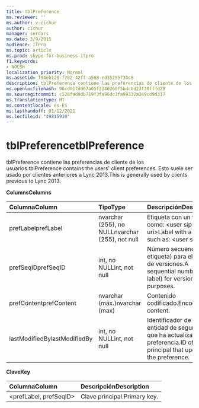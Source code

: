 ```yaml
---
title: tblPreference
ms.reviewer: ''
ms.author: v-cichur
author: cichur
manager: serdars
ms.date: 3/9/2015
audience: ITPro
ms.topic: article
ms.prod: skype-for-business-itpro
f1.keywords:
- NOCSH
localization_priority: Normal
ms.assetid: f94eb128-f782-42ff-a568-ed3529573bc8
description: tblPreference contiene las preferencias de cliente de los usuarios. Esto suele ser usado por clientes anteriores a Lync 2013.
ms.openlocfilehash: 96cd017dd67a05f3240269f5bdcbd23f30fffd28
ms.sourcegitcommit: c528fad9db719f3fa96dc3fa99332a349cd9d317
ms.translationtype: MT
ms.contentlocale: es-ES
ms.lasthandoff: 01/12/2021
ms.locfileid: "49815910"
---
```

# <a name="tblpreference"></a><span data-ttu-id="db542-104">tblPreference</span><span class="sxs-lookup"><span data-stu-id="db542-104">tblPreference</span></span>

<span data-ttu-id="db542-105">tblPreference contiene las preferencias de cliente de los usuarios.</span><span class="sxs-lookup"><span data-stu-id="db542-105">tblPreference contains the users' client preferences.</span></span> <span data-ttu-id="db542-106">Esto suele ser usado por clientes anteriores a Lync 2013.</span><span class="sxs-lookup"><span data-stu-id="db542-106">This is generally used by clients previous to Lync 2013.</span></span>

<span data-ttu-id="db542-107">**Columns**</span><span class="sxs-lookup"><span data-stu-id="db542-107">**Columns**</span></span>


| <span data-ttu-id="db542-108">**Columna**</span><span class="sxs-lookup"><span data-stu-id="db542-108">**Column**</span></span>            | <span data-ttu-id="db542-109">**Tipo**</span><span class="sxs-lookup"><span data-stu-id="db542-109">**Type**</span></span>                        | <span data-ttu-id="db542-110">**Descripción**</span><span class="sxs-lookup"><span data-stu-id="db542-110">**Description**</span></span>                                                 |
|:----------------------|:--------------------------------|:----------------------------------------------------------------|
| <span data-ttu-id="db542-111">prefLabel</span><span class="sxs-lookup"><span data-stu-id="db542-111">prefLabel</span></span>  <br/>      | <span data-ttu-id="db542-112">nvarchar (255), no NULL</span><span class="sxs-lookup"><span data-stu-id="db542-112">nvarchar (255), not null</span></span>  <br/> | <span data-ttu-id="db542-113">Etiqueta con un formato como: \<user sip uri\></span><span class="sxs-lookup"><span data-stu-id="db542-113">Label with a format such as: \<user sip uri\></span></span>                   |
| <span data-ttu-id="db542-114">prefSeqID</span><span class="sxs-lookup"><span data-stu-id="db542-114">prefSeqID</span></span>  <br/>      | <span data-ttu-id="db542-115">int, no NULL</span><span class="sxs-lookup"><span data-stu-id="db542-115">int, not null</span></span>  <br/>            | <span data-ttu-id="db542-116">Número secuencial (por etiqueta) para el control de versiones.</span><span class="sxs-lookup"><span data-stu-id="db542-116">A sequential number (per label) for versioning purposes.</span></span>  <br/> |
| <span data-ttu-id="db542-117">prefContent</span><span class="sxs-lookup"><span data-stu-id="db542-117">prefContent</span></span>  <br/>    | <span data-ttu-id="db542-118">nvarchar (máx.)</span><span class="sxs-lookup"><span data-stu-id="db542-118">nvarchar (max)</span></span>  <br/>           | <span data-ttu-id="db542-119">Contenido codificado.</span><span class="sxs-lookup"><span data-stu-id="db542-119">Encoded content.</span></span>  <br/>                                         |
| <span data-ttu-id="db542-120">lastModifiedBy</span><span class="sxs-lookup"><span data-stu-id="db542-120">lastModifiedBy</span></span>  <br/> | <span data-ttu-id="db542-121">int, no NULL</span><span class="sxs-lookup"><span data-stu-id="db542-121">int, not null</span></span>  <br/>            | <span data-ttu-id="db542-122">Identificador de la entidad de seguridad que ha actualizado la preferencia.</span><span class="sxs-lookup"><span data-stu-id="db542-122">ID of the principal that updated the preference.</span></span>  <br/>         |

<span data-ttu-id="db542-123">**Clave**</span><span class="sxs-lookup"><span data-stu-id="db542-123">**Key**</span></span>

|<span data-ttu-id="db542-124">**Columna**</span><span class="sxs-lookup"><span data-stu-id="db542-124">**Column**</span></span>|<span data-ttu-id="db542-125">**Descripción**</span><span class="sxs-lookup"><span data-stu-id="db542-125">**Description**</span></span>|
|:-----|:-----|
|\<prefLabel, prefSeqID\>  <br/> |<span data-ttu-id="db542-126">Clave principal.</span><span class="sxs-lookup"><span data-stu-id="db542-126">Primary key.</span></span>  <br/> |


